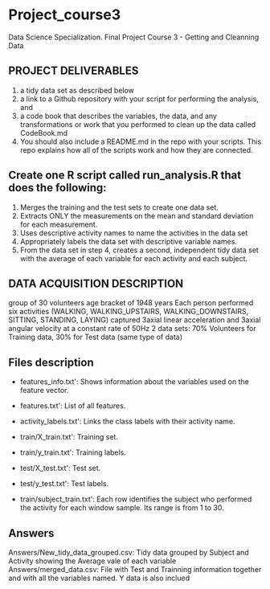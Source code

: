 # Project_course3
Data Science Specialization. Final Project Course 3 - Getting and Cleanning Data

## PROJECT DELIVERABLES 
 1) a tidy data set as described below
 2) a link to a Github repository with your script for performing the analysis, and
 3) a code book that describes the variables, the data, and any transformations or
         work that you performed to clean up the data called CodeBook.md
 4) You should also include a README.md in the repo with your scripts.
         This repo explains how all of the scripts work and how they are connected.

 ## Create one R script called run_analysis.R that does the following:

 1) Merges the training and the test sets to create one data set.
 2) Extracts ONLY the measurements on the mean and standard deviation for each measurement.
 3) Uses descriptive activity names to name the activities in the data set
 4) Appropriately labels the data set with descriptive variable names.
 5) From the data set in step 4, creates a second, independent tidy data set with the average
     of each variable for each activity and each subject.

 ## DATA ACQUISITION DESCRIPTION  
 group of 30 volunteers
 age bracket of 1948 years
 Each person performed six activities (WALKING, WALKING_UPSTAIRS, WALKING_DOWNSTAIRS, SITTING, STANDING, LAYING)
 captured 3axial linear acceleration and 3axial angular velocity at a constant rate of 50Hz
 2 data sets: 70% Volunteers for Training data, 30% for Test data (same type of data)

 ## Files description 
  * features_info.txt': Shows information about the variables used on the feature vector.

  * features.txt': List of all features.

  * activity_labels.txt': Links the class labels with their activity name.

  * train/X_train.txt': Training set.

  * train/y_train.txt': Training labels.

  * test/X_test.txt': Test set.

  * test/y_test.txt': Test labels.

  * train/subject_train.txt': Each row identifies the subject who performed
       the activity for each window sample. Its range is from 1 to 30.

 ## Answers
 Answers/New_tidy_data_grouped.csv: Tidy data grouped by Subject and Activity showing the Average vale of each variable
 Answers/merged_data.csv: File with Test and Trainning information together and with all the variables named. Y data is also inclued
